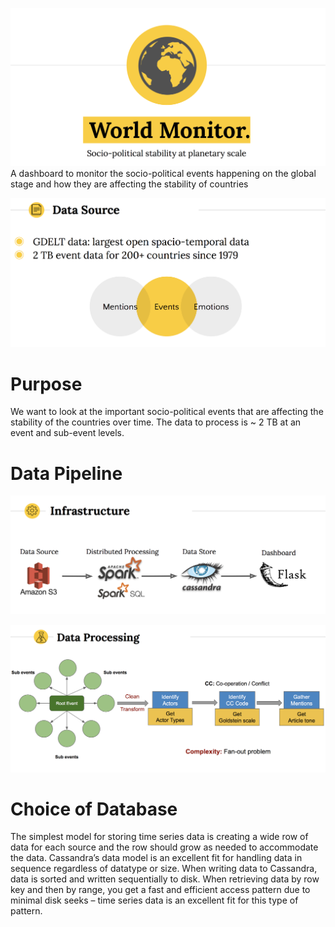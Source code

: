 ![GitHub Logo](/images/title.png)
A dashboard to monitor the socio-political events happening on the global stage and how they are affecting the stability of countries

![GitHub Logo](/images/source.png)

# Purpose
We want to look at the important socio-political events that are affecting the stability of the countries over time.
The data to process is ~ 2 TB at an event and sub-event levels. 

# Data Pipeline
![GitHub Logo](/images/pipeline.png)

![GitHub Logo](/images/processing.png)

# Choice of Database
The simplest model for storing time series data is creating a wide row of data for each source and the row should grow as needed to accommodate the data. Cassandra’s data model is an excellent fit for handling data in sequence regardless of datatype or size. When writing data to Cassandra, data is sorted and written sequentially to disk. When retrieving data by row key and then by range, you get a fast and efficient access pattern due to minimal disk seeks – time series data is an excellent fit for this type of pattern. 





